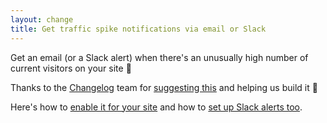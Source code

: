 ```yaml
---
layout: change
title: Get traffic spike notifications via email or Slack
---
```

Get an email (or a Slack alert) when there's an unusually high number of current visitors on your site 🚀

Thanks to the [Changelog](https://changelog.com) team for [suggesting this](https://github.com/plausible/analytics/discussions/172) and helping us build it 🙌

Here's how to [enable it for your site](https://docs.plausible.io/traffic-spikes) and how to [set up Slack alerts too](https://plausible.io/docs/slack-reports).
